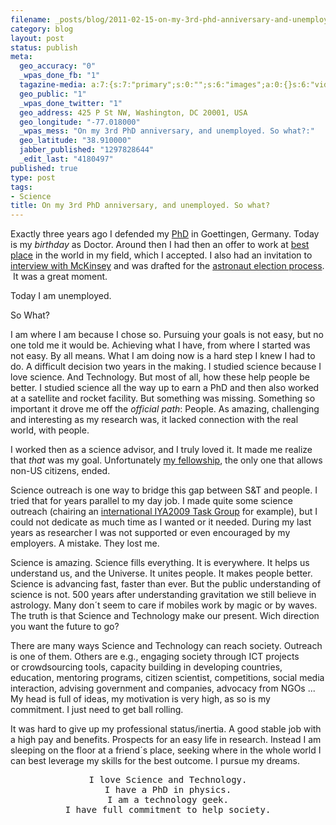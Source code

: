 ```yaml
--- 
filename: _posts/blog/2011-02-15-on-my-3rd-phd-anniversary-and-unemployed-so-what.md
category: blog
layout: post
status: publish
meta: 
  geo_accuracy: "0"
  _wpas_done_fb: "1"
  tagazine-media: a:7:{s:7:"primary";s:0:"";s:6:"images";a:0:{}s:6:"videos";a:0:{}s:11:"image_count";s:1:"0";s:6:"author";s:7:"4180497";s:7:"blog_id";s:7:"8438084";s:9:"mod_stamp";s:19:"2011-02-16 04:05:14";}
  geo_public: "1"
  _wpas_done_twitter: "1"
  geo_address: 425 P St NW, Washington, DC 20001, USA
  geo_longitude: "-77.018000"
  _wpas_mess: "On my 3rd PhD anniversary, and unemployed. So what?:"
  geo_latitude: "38.910000"
  jabber_published: "1297828644"
  _edit_last: "4180497"
published: true
type: post
tags: 
- Science
title: On my 3rd PhD anniversary, and unemployed. So what?
---
```

Exactly three years ago I defended my <a href="/about/work/phd/">PhD</a> in Goettingen, Germany. Today is my <em>birthday</em> as Doctor. Around then I had then an offer to work at <a href="https://en.wikipedia.org/wiki/United_States_Naval_Research_Laboratory">best place</a> in the world in my field, which I accepted. I also had an invitation to<a href="https://brunosan.blogspot.com/2008/09/cuantas-peluqueras-hay-en-madrid.html"> interview with McKinsey</a> and was drafted for the <a href="https://brunosan.blogspot.com/2008/09/bruno-astronauta.html">astronaut election process</a>.  It was a great moment.
<div style="text-align:center;">
<p style="text-align:left;">Today I am unemployed.</p>
<p style="text-align:left;">So What?</p>
<p style="text-align:left;"><!--more-->I am where I am because I chose so. Pursuing your goals is not easy, but no one told me it would be. Achieving what I have, from where I started was not easy. By all means. What I am doing now is a hard step I knew I had to do. A difficult decision two years in the making. I studied science because I love science. And Technology. But most of all, how these help people be better. I studied science all the way up to earn a PhD and then also worked at a satellite and rocket facility. But something was missing. Something so important it drove me off the <em>official path</em>: People. As amazing, challenging and interesting as my research was, it lacked connection with the real world, with people.</p>
<p style="text-align:left;">I worked then as a science advisor, and I truly loved it. It made me realize that <em>that</em> was my goal. Unfortunately <a href="/2010/12/09/101-days-as-science-and-technology-policy-fellow/" target="_blank">my fellowship</a>, the only one that allows non-US citizens, ended.</p>
<p style="text-align:left;">Science outreach is one way to bridge this gap between S&amp;T and people. I tried that for years parallel to my day job. I made quite some science outreach (chairing an <a href="https://solarastronomy2009.wordpress.com/">international IYA2009 Task Group</a> for example), but I could not dedicate as much time as I wanted or it needed. During my last years as researcher I was not supported or even encouraged by my employers. A mistake. They lost me.</p>
<p style="text-align:left;">Science is amazing. Science fills everything. It is everywhere. It helps us understand us, and the Universe. It unites people. It makes people better. Science is advancing fast, faster than ever. But the public understanding of science is not. 500 years after understanding gravitation we still believe in astrology. Many don´t seem to care if mobiles work by magic or by waves. The truth is that Science and Technology make our present. Wich direction you want the future to go?</p>
<p style="text-align:left;">There are many ways Science and Technology can reach society. Outreach is one of them. Others are e.g., engaging society through ICT projects or crowdsourcing tools, capacity building in developing countries, education, mentoring programs, citizen scientist, competitions, social media interaction, advising government and companies, advocacy from NGOs ... My head is full of ideas, my motivation is very high, as so is my commitment. I just need to get ball rolling.</p>
<p style="text-align:left;">It was hard to give up my professional status/inertia. A good stable job with a high pay and benefits. Prospects for an easy life in research. Instead I am sleeping on the floor at a friend´s place, seeking where in the whole world I can best leverage my skills for the best outcome. I pursue my dreams.</p>

<pre>I love Science and Technology.
I have a PhD in physics.
I am a technology geek.
I have full commitment to help society.</pre>
<p style="text-align:left;"></p>

</div>
